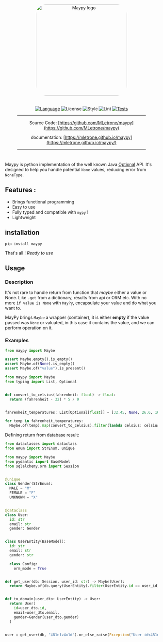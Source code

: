 <div align="center" style="margin:40px;">
  <img src="https://raw.githubusercontent.com/MLetrone/maypy/master/docs/pages/assets/img/logo.png" alt="Maypy logo" style="margin-bottom: 20px; border-radius: 2rem" width="300"/>
<!-- --8<-- [start:overview-header] -->

  [![Language](https://img.shields.io/badge/Language-python≥3.9-3776ab?style=flat-square&logo=Python)](https://www.python.org/)
  ![License](https://img.shields.io/badge/License-MIT-yellow?style=flat-square)
  ![Style](https://img.shields.io/badge/Style-ruff-9a9a9a?style=flat-square)
  ![Lint](https://img.shields.io/badge/Lint-ruff,%20mypy-brightgreen?style=flat-square)
  [![Tests](https://github.com/MLetrone/maypy/actions/workflows/check.yml/badge.svg?branch=master)](https://github.com/MLetrone/maypy/actions/workflows/check.yml)

<!-- --8<-- [end:overview-header] -->

---

Source Code: [https://github.com/MLetrone/maypy](https://github.com/MLetrone/maypy)

documentation: [https://mletrone.github.io/maypy](https://mletrone.github.io/maypy/)

---
</div>
<!-- --8<-- [start:overview-body] -->

Maypy is python implementation of the well known Java [Optional](https://docs.oracle.com/en%2Fjava%2Fjavase%2F11%2Fdocs%2Fapi%2F%2F/java.base/java/util/Optional.html) API.
It's designed to help you handle potential `None` values, reducing error from `NoneType`.

## Features :
- Brings functional programming
- Easy to use
- Fully typed and compatible with `mypy` !
- Lightweight

<!-- --8<-- [end:overview-body] -->
## installation

```shell
pip install maypy
```

That's all ! _Ready to use_

## Usage

### Description

<!-- --8<-- [start:description] -->

It's not rare to handle return from function that _maybe_ either a value or None.
Like `.get` from a dictionary, results from api or ORM etc.
With no more `if value is None` with `MayPy`, encapsulate your value and do what you want to.

MayPy brings `Maybe` a wrapper (container), it is either **empty** if the value passed was `None` or valuated,
in this case it contains the value, and we can perform operation on it.

<!-- --8<-- [end:description] -->

### Examples

```python
from maypy import Maybe

assert Maybe.empty().is_empty()
assert Maybe.of(None).is_empty()
assert Maybe.of("value").is_present()
```

```python
from maypy import Maybe
from typing import List, Optional


def convert_to_celsius(fahrenheit: float) -> float:
  return (fahrenheit - 32) * 5 / 9


fahrenheit_temperatures: List[Optional[float]] = [32.45, None, 26.6, 100, 72, None, 10]

for temp in fahrenheit_temperatures:
  Maybe.of(temp).map(convert_to_celsius).filter(lambda celsius: celsius > 0)
```

Defining return from database result:

````python
from dataclasses import dataclass
from enum import StrEnum, unique

from maypy import Maybe
from pydantic import BaseModel
from sqlalchemy.orm import Session


@unique
class Gender(StrEnum):
  MALE = "M"
  FEMALE = "F"
  UNKNOWN = "X"


@dataclass
class User:
  id: str
  email: str
  gender: Gender


class UserEntity(BaseModel):
  id: str
  email: str
  gender: str

  class Config:
    orm_mode = True


def get_user(db: Session, user_id: str) -> Maybe[User]:
  return Maybe.of(db.query(UserEntity).filter(UserEntity.id == user_id).first()).map(to_domain)


def to_domain(user_dto: UserEntity) -> User:
  return User(
    id=user_dto.id,
    email=user_dto.email,
    gender=Gender(user_dto.gender)
  )


user = get_user(db, "481efz4x1d").or_else_raise(Exception("User id<481efz4x1d> not found"))
````